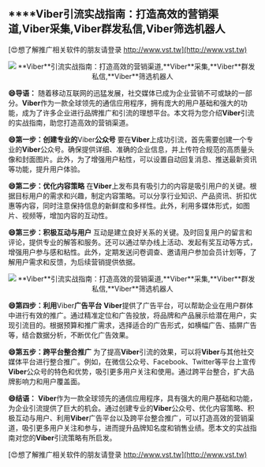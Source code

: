 ## ****Viber**引流实战指南：打造高效的营销渠道,**Viber**采集,**Viber**群发私信,**Viber**筛选机器人**

[😍想了解推广相关软件的朋友请登录 http://www.vst.tw](http://www.vst.tw)

 <center><img src="https://vst.tw/MP4/tuiguang/png/2.png" alt="**Viber**引流实战指南：打造高效的营销渠道,**Viber**采集,**Viber**群发私信,**Viber**筛选机器人"></center>

**😄导语：**
随着移动互联网的迅猛发展，社交媒体已成为企业营销不可或缺的一部分。**Viber**作为一款全球领先的通信应用程序，拥有庞大的用户基础和强大的功能，成为了许多企业进行品牌推广和引流的理想平台。本文将为您介绍**Viber**引流的实战指南，助您打造高效的营销渠道。

**😄第一步：创建专业的**Viber**公众号**
要在**Viber**上成功引流，首先需要创建一个专业的**Viber**公众号。确保提供详细、准确的企业信息，并上传符合规范的高质量头像和封面图片。此外，为了增强用户粘性，可以设置自动回复消息、推送最新资讯等功能，提升用户体验。

**😄第二步：优化内容策略**
在**Viber**上发布具有吸引力的内容是吸引用户的关键。根据目标用户的需求和兴趣，制定内容策略。可以分享行业知识、产品资讯、折扣优惠等内容，同时注意保持信息的新鲜度和多样性。此外，利用多媒体形式，如图片、视频等，增加内容的互动性。

**😄第三步：积极互动与用户**
互动是建立良好关系的关键。及时回复用户的留言和评论，提供专业的解答和服务。还可以通过举办线上活动、发起有奖互动等方式，增强用户参与感和粘性。此外，定期发送问卷调查、邀请用户参加会员计划等，了解用户需求和反馈，为后续营销提供依据。

 <center><img src="https://vst.tw/MP4/tuiguang/png/6.png" alt="**Viber**引流实战指南：打造高效的营销渠道,**Viber**采集,**Viber**群发私信,**Viber**筛选机器人"></center>

**😄第四步：利用**Viber**广告平台**
**Viber**提供了广告平台，可以帮助企业在用户群体中进行有效的推广。通过精准定位和广告投放，将品牌和产品展示给潜在用户，实现引流目的。根据预算和推广需求，选择适合的广告形式，如横幅广告、插屏广告等，结合数据分析，不断优化广告效果。

**😄第五步：跨平台整合推广**
为了提高**Viber**引流的效果，可以将**Viber**与其他社交媒体平台进行整合推广。例如，在微信公众号、Facebook、Twitter等平台上宣传**Viber**公众号的特色和优势，吸引更多用户关注和使用。通过跨平台整合，扩大品牌影响力和用户覆盖面。

**😄结语：**
**Viber**作为一款全球领先的通信应用程序，具有强大的用户基础和功能，为企业引流提供了巨大的机会。通过创建专业的**Viber**公众号、优化内容策略、积极互动与用户、利用**Viber**广告平台以及跨平台整合推广，可以打造高效的营销渠道，吸引更多用户关注和参与，进而提升品牌知名度和销售业绩。愿本文的实战指南对您的**Viber**引流策略有所启发。

[😍想了解推广相关软件的朋友请登录 http://www.vst.tw](http://www.vst.tw)




